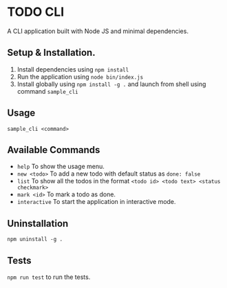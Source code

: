 # TODO CLI

A CLI application built with Node JS and minimal dependencies.

## Setup & Installation.

1. Install dependencies using `npm install`
2. Run the application using `node bin/index.js`
3. Install globally using `npm install -g .` and launch from shell using command `sample_cli`

## Usage

`sample_cli <command>`

## Available Commands

- `help` To show the usage menu.
- `new <todo>` To add a new todo with default status as `done: false`
- `list` To show all the todos in the format `<todo id> <todo text> <status checkmark>`
- `mark <id>` To mark a todo as done.
- `interactive` To start the application in interactive mode.

## Uninstallation

`npm uninstall -g .`

## Tests

`npm run test` to run the tests.
